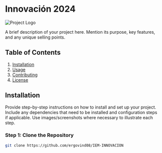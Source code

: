 # Innovación 2024

![Project Logo](https://example.com/logo.png)

A brief description of your project here. Mention its purpose, key features, and any unique selling points.

## Table of Contents

1. [Installation](#installation)
2. [Usage](#usage)
3. [Contributing](#contributing)
4. [License](#license)

## Installation

Provide step-by-step instructions on how to install and set up your project. Include any dependencies that need to be installed and configuration steps if applicable. Use images/screenshots where necessary to illustrate each step.

### Step 1: Clone the Repository

```bash
git clone https://github.com/ergovind08/IEM-INNOVACION
